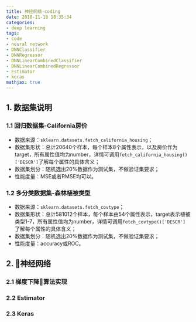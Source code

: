 ```yaml
---
title: 神经网络-coding
date: 2018-11-18 18:35:34
categories:
- deep learning
tags:
- code
- neural network
- DNNClassifier
- DNNRegressor
- DNNLinearCombinedClassifier
- DNNLinearCombinedRegressor
- Estimator
- keras
mathjax: true
---
```


## 1. 数据集说明

### 1.1 回归数据集-California房价

* 数据来源：`sklearn.datasets.fetch_california_housing`；
* 数据集形状：总计20640个样本，每个样本8个属性表示，以及房价作为target，所有属性值均为number，详情可调用`fetch_california_housing()['DESCR']`了解每个属性的具体含义；
* 数据集划分：随机选出20%数据作为测试集，不做验证集要求；
* 性能度量：MSE或者RMSE均可以。

### 1.2 多分类数据集-森林植被类型

* 数据来源：`sklearn.datasets.fetch_covtype`；
* 数据集形状：总计581012个样本，每个样本由54个属性表示，target表示植被类型1-7，所有属性值均为number，详情可调用`fetch_covtype()['DESCR']`了解每个属性的具体含义；
* 数据集划分：随机选出20%数据作为测试集，不做验证集要求；
* 性能度量：accuracy或ROC。

<!-- more -->

## 2. 神经网络

### 2.1 梯度下降算法实现



### 2.2 Estimator



### 2.3 Keras
